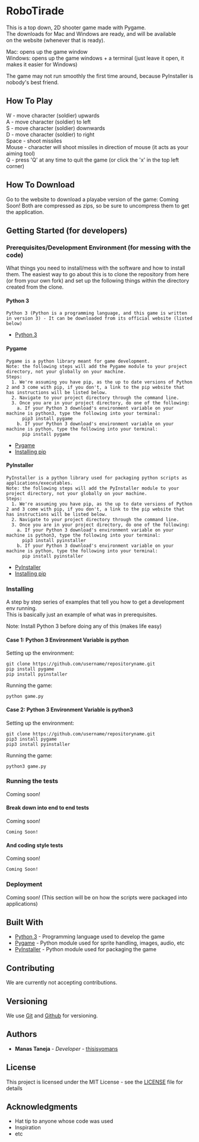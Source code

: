 # RoboTirade

This is a top down, 2D shooter game made with Pygame.\
The downloads for Mac and Windows are ready, and will be available\
on the website (whenever that is ready).

Mac: opens up the game window\
Windows: opens up the game windows + a terminal (just leave it open,
it makes it easier for Windows)

The game may not run smoothly the first time around, because PyInstaller
is nobody's best friend.

## How To Play

W - move character (soldier) upwards\
A - move character (soldier) to left\
S - move character (soldier) downwards\
D - move character (soldier) to right\
Space - shoot missiles\
Mouse - character will shoot missiles in direction of mouse (it acts as your aiming tool)\
Q - press 'Q' at any time to quit the game (or click the 'x' in the top left corner)

## How To Download

Go to the website to download a playabe version of the game: Coming Soon!
Both are compressed as zips, so be sure to uncompress them to get the application.

## Getting Started (for developers)

### Prerequisites/Development Environment (for messing with the code)

What things you need to install/mess with the software and how to install them.
The easiest way to go about this is to clone the repository from here (or from your
own fork) and set up the following things within the directory created from the clone.

#### Python 3

```
Python 3 (Python is a programming language, and this game is written in version 3) - It can be downloaded from its official website (listed below)
```
* [Python 3](https://www.python.org/downloads/)

#### Pygame

```
Pygame is a python library meant for game development.
Note: the following steps will add the Pygame module to your project directory, not your globally on your machine.
Steps:
  1. We're assuming you have pip, as the up to date versions of Python 2 and 3 come with pip, if you don't, a link to the pip website that has instructions will be listed below.
  2. Navigate to your project directory through the command line.
  3. Once you are in your project directory, do one of the following:
    a. If your Python 3 download's environment variable on your machine is python3, type the following into your terminal:
      pip3 install pygame
    b. If your Python 3 download's environment variable on your machine is python, type the following into your terminal:
      pip install pygame
```
* [Pygame](www.pygame.org)
* [Installing pip](https://pip.pypa.io/en/stable/installing/)

#### PyInstaller

```
PyInstaller is a python library used for packaging python scripts as applications/executables.
Note: the following steps will add the PyInstaller module to your project directory, not your globally on your machine.
Steps:
  1. We're assuming you have pip, as the up to date versions of Python 2 and 3 come with pip, if you don't, a link to the pip website that has instructions will be listed below.
  2. Navigate to your project directory through the command line.
  3. Once you are in your project directory, do one of the following:
    a. If your Python 3 download's environment variable on your machine is python3, type the following into your terminal:
      pip3 install pyinstaller
    b. If your Python 3 download's environment variable on your machine is python, type the following into your terminal:
      pip install pyinstaller
```
* [PyInstaller](http://www.pyinstaller.org/)
* [Installing pip](https://pip.pypa.io/en/stable/installing/)

### Installing

A step by step series of examples that tell you how to get a development env running.\
This is basically just an example of what was in prerequisites.

Note: Install Python 3 before doing any of this (makes life easy)

#### Case 1: Python 3 Environment Variable is python
Setting up the environment:
```
git clone https://github.com/username/repositoryname.git
pip install pygame
pip install pyinstaller
```
Running the game:
```
python game.py
```

#### Case 2: Python 3 Environment Variable is python3
Setting up the environment:
```
git clone https://github.com/username/repositoryname.git
pip3 install pygame
pip3 install pyinstaller
```
Running the game:
```
python3 game.py
```

### Running the tests

Coming soon!

#### Break down into end to end tests

Coming soon!

```
Coming Soon!
```

#### And coding style tests

Coming soon!

```
Coming Soon!
```

### Deployment

Coming soon! (This section will be on how the scripts were packaged into applications)

## Built With

* [Python 3](https://www.python.org/downloads/) - Programming language used to develop the game
* [Pygame](www.pygame.org) - Python module used for sprite handling, images, audio, etc
* [PyInstaller](http://www.pyinstaller.org/) - Python module used for packaging the game

## Contributing

We are currently not accepting contributions.

## Versioning

We use [Git](https://git-scm.com/) and [Github](https://github.com) for versioning.

## Authors

* **Manas Taneja** - *Developer* - [thisisyomans](https://github.com/thisisyomans)

## License

This project is licensed under the MIT License - see the [LICENSE](LICENSE) file for details

## Acknowledgments

* Hat tip to anyone whose code was used
* Inspiration
* etc
